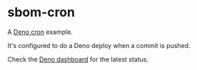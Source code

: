 # sbom-cron
A [Deno cron](https://docs.deno.com/deploy/kv/manual/cron/) example.

It's configured to do a Deno deploy when a commit is pushed.

Check the [Deno dashboard](https://dash.deno.com/projects/aaronmiller-sbom-cron-95) for the latest status.

